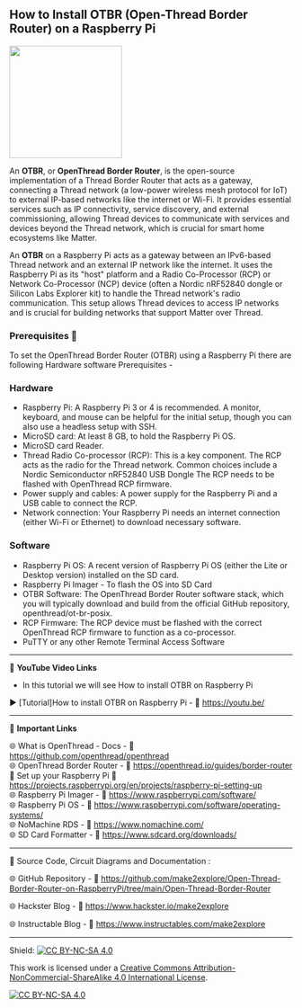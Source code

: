 ## How to Install OTBR (Open-Thread Border Router) on a Raspberry Pi  
  
<img src="/Images/Mediapipe-Rpi.png" height="200"> 
  
An **OTBR**, or **OpenThread Border Router**, is the open-source implementation of a Thread Border Router that acts as a gateway, connecting a Thread network (a low-power wireless mesh protocol for IoT) to external IP-based networks like the internet or Wi-Fi. It provides essential services such as IP connectivity, service discovery, and external commissioning, allowing Thread devices to communicate with services and devices beyond the Thread network, which is crucial for smart home ecosystems like Matter.  
  
An **OTBR** on a Raspberry Pi acts as a gateway between an IPv6-based Thread network and an external IP network like the internet. It uses the Raspberry Pi as its "host" platform and a Radio Co-Processor (RCP) or Network Co-Processor (NCP) device (often a Nordic nRF52840 dongle or Silicon Labs Explorer kit) to handle the Thread network's radio communication. This setup allows Thread devices to access IP networks and is crucial for building networks that support Matter over Thread.  
  
### Prerequisites 🧰
  
To set the OpenThread Border Router (OTBR) using a Raspberry Pi there are following Hardware software Prerequisites - 
  
### Hardware
- Raspberry Pi: A Raspberry Pi 3 or 4 is recommended. A monitor, keyboard, and mouse can be helpful for the initial setup, though you can also use a headless setup with SSH.
- MicroSD card: At least 8 GB, to hold the Raspberry Pi OS.
- MicroSD card Reader.  
- Thread Radio Co-processor (RCP): This is a key component. The RCP acts as the radio for the Thread network. Common choices include a Nordic Semiconductor nRF52840 USB Dongle The RCP needs to be flashed with OpenThread RCP firmware.
- Power supply and cables: A power supply for the Raspberry Pi and a USB cable to connect the RCP.
- Network connection: Your Raspberry Pi needs an internet connection (either Wi-Fi or Ethernet) to download necessary software.  
  
### Software  
- Raspberry Pi OS: A recent version of Raspberry Pi OS (either the Lite or Desktop version) installed on the SD card.
- Raspberry Pi Imager - To flash the OS into SD Card
- OTBR Software: The OpenThread Border Router software stack, which you will typically download and build from the official GitHub repository, openthread/ot-br-posix.
- RCP Firmware: The RCP device must be flashed with the correct OpenThread RCP firmware to function as a co-processor.  
- PuTTY or any other Remote Terminal Access Software
  

------------------------------------------------------------------------------------------------------

📕 **YouTube Video Links**  

- In this tutorial we will see How to install OTBR on Raspberry Pi  

▶️ [Tutorial]How to install OTBR on Raspberry Pi  - 🔗  https://youtu.be/   
  

-------------------------------------------------------------------------------------------------------
📒 **Important Links**  
 
🌐 What is OpenThread -  Docs - 🔗 https://github.com/openthread/openthread    
🌐 OpenThread Border Router - 🔗 https://openthread.io/guides/border-router   
📙 Set up your Raspberry Pi 🔗 https://projects.raspberrypi.org/en/projects/raspberry-pi-setting-up  
🌐 Raspberry Pi Imager - 🔗 https://www.raspberrypi.com/software/  
🌐 Raspberry Pi OS  - 🔗 https://www.raspberrypi.com/software/operating-systems/  
🌐 NoMachine RDS - 🔗 https://www.nomachine.com/  
🌐 SD Card Formatter - 🔗 https://www.sdcard.org/downloads/  


------------------------------------------------------------------------------------------------------

📜 Source Code, Circuit Diagrams and Documentation : 

🌐 GitHub Repository - 🔗 https://github.com/make2explore/Open-Thread-Border-Router-on-RaspberryPi/tree/main/Open-Thread-Border-Router   
  
🌐 Hackster Blog - 🔗 https://www.hackster.io/make2explore  
  
🌐 Instructable Blog - 🔗 https://www.instructables.com/make2explore  
  

------------------------------------------------------------------------------------------  

Shield: [![CC BY-NC-SA 4.0][cc-by-nc-sa-shield]][cc-by-nc-sa]

This work is licensed under a
[Creative Commons Attribution-NonCommercial-ShareAlike 4.0 International License][cc-by-nc-sa].

[![CC BY-NC-SA 4.0][cc-by-nc-sa-image]][cc-by-nc-sa]

[cc-by-nc-sa]: http://creativecommons.org/licenses/by-nc-sa/4.0/
[cc-by-nc-sa-image]: https://licensebuttons.net/l/by-nc-sa/4.0/88x31.png
[cc-by-nc-sa-shield]: https://img.shields.io/badge/License-CC%20BY--NC--SA%204.0-lightgrey.svg